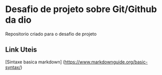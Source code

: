 # Desafio de projeto sobre Git/Github da dio
Repositorio criado para o desafio de projeto

## Link Uteis
[Sintaxe basica markdown] (https://www.markdownguide.org/basic-syntax/)

